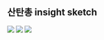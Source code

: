 ## 산탄총 insight sketch
<img src="https://user-images.githubusercontent.com/39179946/211975354-3a2ac61d-411d-4740-8a98-02f06da151a0.jpg"></img>
<img src="https://user-images.githubusercontent.com/39179946/211975336-92a9b399-f141-46c2-a5b0-90deb21011bc.jpg"></img>
<img src="https://user-images.githubusercontent.com/39179946/211975364-43ad3681-3e26-46ff-88de-090ad2881cc5.jpg"></img>

